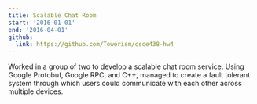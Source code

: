 ```yaml
---
title: Scalable Chat Room
start: '2016-01-01'
end: '2016-04-01'
github:
  link: https://github.com/Towerism/csce438-hw4
---
```


Worked in a group of two to develop a scalable chat room service. Using Google
Protobuf, Google RPC, and C++, managed to create a fault tolerant system
through which users could communicate with each other across multiple devices.
